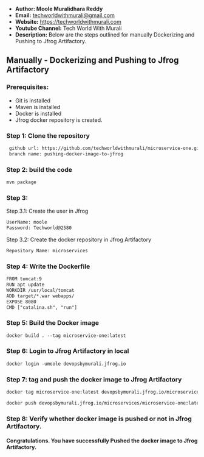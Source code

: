 + <b>Author: Moole Muralidhara Reddy</b></br>
+ <b>Email:</b> techworldwithmurali@gmail.com</br>
+ <b>Website:</b> https://techworldwithmurali.com </br>
+ <b>Youtube Channel:</b> Tech World With Murali</br>
+ <b>Description:</b> Below are the steps outlined for manually Dockerizing and Pushing to Jfrog Artifactory.</br>

## Manually - Dockerizing and Pushing to Jfrog Artifactory

### Prerequisites:
+ Git is installed
+ Maven is installed
+ Docker is installed
+ Jfrog docker repository is created.

### Step 1: Clone the repository
  
```xml
 github url: https://github.com/techworldwithmurali/microservice-one.git
 branch name: pushing-docker-image-to-jfrog
```
### Step 2: build the code
```xml
mvn package
```
### Step 3:
Step 3.1: Create the user in Jfrog
```xml
UserName: moole
Password: Techworld@2580
```
Step 3.2: Create the docker repository in Jfrog Artifactory
```xml
Repository Name: microservices
```
### Step 4: Write the Dockerfile
```xml
FROM tomcat:9
RUN apt update
WORKDIR /usr/local/tomcat
ADD target/*.war webapps/
EXPOSE 8080
CMD ["catalina.sh", "run"]
```

### Step 5: Build the Docker image
```xml
docker build . --tag microservice-one:latest
```
### Step 6: Login to Jfrog Artifactory in local
```xml
docker login -umoole devopsbymurali.jfrog.io
```
### Step 7: tag and push the docker image to Jfrog Artifactory
```xml
docker tag microservice-one:latest devopsbymurali.jfrog.io/microservices/microservice-one:latest

docker push devopsbymurali.jfrog.io/microservices/microservice-one:latest
```

### Step 8: Verify whether docker image is pushed or not in Jfrog Artifactory.


#### Congratulations. You have successfully Pushed the docker image to Jfrog Artifactory.

